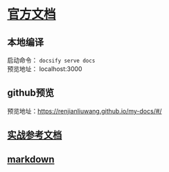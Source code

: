 # [官方文档](https://docsify.js.org/#/zh-cn/quickstart)

## 本地编译
启动命令： `docsify serve docs`  
预览地址： localhost:3000

## github预览
预览地址：https://renjianliuwang.github.io/my-docs/#/

## [实战参考文档](https://juejin.cn/post/6937452670202413087#heading-12)

## [markdown](https://www.runoob.com/markdown/md-paragraph.html)
